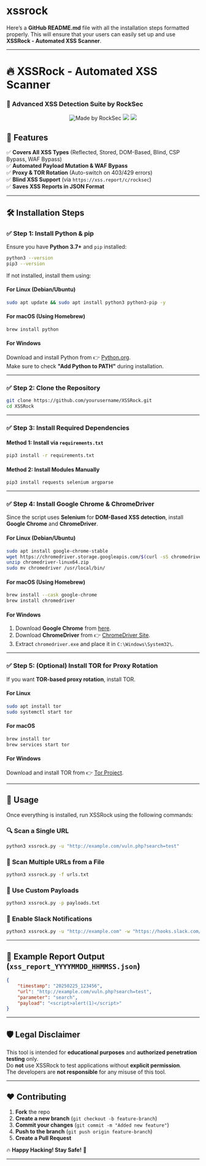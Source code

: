 # xssrock

Here’s a **GitHub README.md** file with all the installation steps formatted properly. This will ensure that your users can easily set up and use **XSSRock - Automated XSS Scanner**.  

---

# 🔥 XSSRock - Automated XSS Scanner  
### 🚀 Advanced XSS Detection Suite by RockSec  

<p align="center">
    <img src="https://img.shields.io/badge/Made%20by-RockSec-blue.svg" alt="Made by RockSec">
    <img src="https://img.shields.io/badge/Language-Python%203.7%2B-blue.svg">
    <img src="https://img.shields.io/badge/Status-Active-green.svg">
</p>

## 🚀 Features  
✅ **Covers All XSS Types** (Reflected, Stored, DOM-Based, Blind, CSP Bypass, WAF Bypass)  
✅ **Automated Payload Mutation & WAF Bypass**  
✅ **Proxy & TOR Rotation** (Auto-switch on 403/429 errors)  
✅ **Blind XSS Support** (via `https://xss.report/c/rocksec`)  
✅ **Saves XSS Reports in JSON Format**  

---

## 🛠 **Installation Steps**  

### ✅ **Step 1: Install Python & pip**  
Ensure you have **Python 3.7+** and `pip` installed:  

```bash
python3 --version
pip3 --version
```

If not installed, install them using:  

#### **For Linux (Debian/Ubuntu)**  
```bash
sudo apt update && sudo apt install python3 python3-pip -y
```

#### **For macOS (Using Homebrew)**  
```bash
brew install python
```

#### **For Windows**  
Download and install Python from 👉 [Python.org](https://www.python.org/downloads/).  
Make sure to check **"Add Python to PATH"** during installation.

---

### ✅ **Step 2: Clone the Repository**
```bash
git clone https://github.com/yourusername/XSSRock.git
cd XSSRock
```

---

### ✅ **Step 3: Install Required Dependencies**  

#### **Method 1: Install via `requirements.txt`**
```bash
pip3 install -r requirements.txt
```

#### **Method 2: Install Modules Manually**
```bash
pip3 install requests selenium argparse
```

---

### ✅ **Step 4: Install Google Chrome & ChromeDriver**  
Since the script uses **Selenium** for **DOM-Based XSS detection**, install **Google Chrome** and **ChromeDriver**.

#### **For Linux (Debian/Ubuntu)**  
```bash
sudo apt install google-chrome-stable
wget https://chromedriver.storage.googleapis.com/$(curl -sS chromedriver.storage.googleapis.com/LATEST_RELEASE)/chromedriver-linux64.zip
unzip chromedriver-linux64.zip
sudo mv chromedriver /usr/local/bin/
```

#### **For macOS (Using Homebrew)**
```bash
brew install --cask google-chrome
brew install chromedriver
```

#### **For Windows**
1. Download **Google Chrome** from [here](https://www.google.com/chrome/).
2. Download **ChromeDriver** from 👉 [ChromeDriver Site](https://sites.google.com/chromium.org/driver/).
3. Extract `chromedriver.exe` and place it in `C:\Windows\System32\`.

---

### ✅ **Step 5: (Optional) Install TOR for Proxy Rotation**  
If you want **TOR-based proxy rotation**, install TOR.

#### **For Linux**  
```bash
sudo apt install tor
sudo systemctl start tor
```

#### **For macOS**  
```bash
brew install tor
brew services start tor
```

#### **For Windows**  
Download and install TOR from 👉 [Tor Project](https://www.torproject.org/download/).

---

## 🚀 **Usage**
Once everything is installed, run XSSRock using the following commands:

### 🔍 **Scan a Single URL**
```bash
python3 xssrock.py -u "http://example.com/vuln.php?search=test"
```

### 📜 **Scan Multiple URLs from a File**
```bash
python3 xssrock.py -f urls.txt
```

### 🎯 **Use Custom Payloads**
```bash
python3 xssrock.py -p payloads.txt
```

### 🔄 **Enable Slack Notifications**
```bash
python3 xssrock.py -u "http://example.com" -w "https://hooks.slack.com/services/YOUR/WEBHOOK/URL"
```

---

## 📄 **Example Report Output (`xss_report_YYYYMMDD_HHMMSS.json`)**
```json
{
    "timestamp": "20250225_123456",
    "url": "http://example.com/vuln.php?search=test",
    "parameter": "search",
    "payload": "<script>alert(1)</script>"
}
```

---

## 🛡 **Legal Disclaimer**
This tool is intended for **educational purposes** and **authorized penetration testing** only.  
Do **not** use XSSRock to test applications without **explicit permission**.  
The developers are **not responsible** for any misuse of this tool.  

---

## ❤️ **Contributing**
1. **Fork** the repo  
2. **Create a new branch** (`git checkout -b feature-branch`)  
3. **Commit your changes** (`git commit -m "Added new feature"`)  
4. **Push to the branch** (`git push origin feature-branch`)  
5. **Create a Pull Request**  



🔥 **Happy Hacking! Stay Safe!** 🚀  

---
